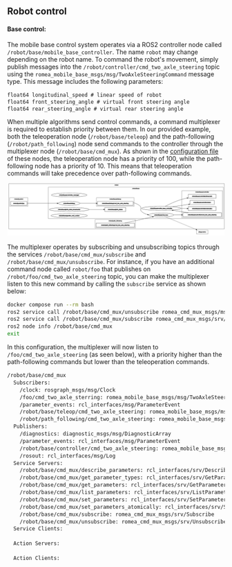 ## Robot control

#### Base control:

The mobile base control system operates via a ROS2 controller node called
`/robot/base/mobile_base_controller`. 
The name `robot` may change depending on the robot name.
To command the robot's movement, simply publish messages into the
`/robot/controller/cmd_two_axle_steering` topic using the
`romea_mobile_base_msgs/msg/TwoAxleSteeringCommand` message type.
This message includes the following parameters:	

``` 
float64 longitudinal_speed # linear speed of robot
float64 front_steering_angle # virtual front steering angle
float64 rear_steering_angle # virtual rear steering angle
```

When multiple algorithms send control commands, a command multiplexer is required to establish
priority between them.
In our provided example, both the teleoperation node (`/robot/base/teleop`) and the path-following
(`/robot/path_following`) node send commands to the controller through the multiplexer node
(`/robot/base/cmd_mux`).
As shown in the [configuration file](robot_configuration) of these nodes, the teleoperation node has
a priority of 100, while the path-following node has a priority of 10. This means that teleoperation
commands will take precedence over path-following commands.

![base_control](media/base_control_graph.jpg)

The multiplexer operates by subscribing and unsubscribing topics through the services
`/robot/base/cmd_mux/subscribe` and `/robot/base/cmd_mux/unsubscribe`.
For instance, if you have an additional command node called `robot/foo` that publishes on
`/robot/foo/cmd_two_axle_steering` topic, you can make the multiplexer listen to this new command by
calling the `subscribe` service as shown below:

```bash
docker compose run --rm bash
ros2 service call /robot/base/cmd_mux/unsubscribe romea_cmd_mux_msgs/msg/unsubscribe
ros2 service call /robot/base/cmd_mux/subscribe romea_cmd_mux_msgs/srv/Subscribe "{topic: /foo/cmd_two_axle_sterring, priority: 50, timeout: 0.1}"
ros2 node info /robot/base/cmd_mux
exit
```

In this configuration, the multiplexer will now listen to `/foo/cmd_two_axle_steering` (as seen
below), with a priority higher than the path-following commands but lower than the teleoperation
commands.

```bash
/robot/base/cmd_mux
  Subscribers:
    /clock: rosgraph_msgs/msg/Clock
    /foo/cmd_two_axle_sterring: romea_mobile_base_msgs/msg/TwoAxleSteeringCommand
    /parameter_events: rcl_interfaces/msg/ParameterEvent
    /robot/base/teleop/cmd_two_axle_steering: romea_mobile_base_msgs/msg/TwoAxleSteeringCommand
    /robot/path_following/cmd_two_axle_steering: romea_mobile_base_msgs/msg/TwoAxleSteeringCommand
  Publishers:
    /diagnostics: diagnostic_msgs/msg/DiagnosticArray
    /parameter_events: rcl_interfaces/msg/ParameterEvent
    /robot/base/controller/cmd_two_axle_steering: romea_mobile_base_msgs/msg/TwoAxleSteeringCommand
    /rosout: rcl_interfaces/msg/Log
  Service Servers:
    /robot/base/cmd_mux/describe_parameters: rcl_interfaces/srv/DescribeParameters
    /robot/base/cmd_mux/get_parameter_types: rcl_interfaces/srv/GetParameterTypes
    /robot/base/cmd_mux/get_parameters: rcl_interfaces/srv/GetParameters
    /robot/base/cmd_mux/list_parameters: rcl_interfaces/srv/ListParameters
    /robot/base/cmd_mux/set_parameters: rcl_interfaces/srv/SetParameters
    /robot/base/cmd_mux/set_parameters_atomically: rcl_interfaces/srv/SetParametersAtomically
    /robot/base/cmd_mux/subscribe: romea_cmd_mux_msgs/srv/Subscribe
    /robot/base/cmd_mux/unsubscribe: romea_cmd_mux_msgs/srv/Unsubscribe
  Service Clients:

  Action Servers:

  Action Clients: 
```
